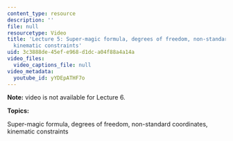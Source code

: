 ```yaml
---
content_type: resource
description: ''
file: null
resourcetype: Video
title: 'Lecture 5: Super-magic formula, degrees of freedom, non-standard coordinates,
  kinematic constraints'
uid: 3c3888de-45ef-e968-d1dc-a04f88a4a14a
video_files:
  video_captions_file: null
video_metadata:
  youtube_id: yYDEpATHF7o
---
```


**Note:** video is not available for Lecture 6.

**Topics:**

Super-magic formula, degrees of freedom, non-standard coordinates, kinematic constraints